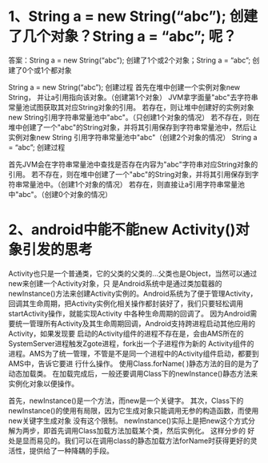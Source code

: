 # 1、String a = new String(“abc”); 创建了几个对象？String a = “abc”; 呢？
答案：String a = new String(“abc”); 创建了1个或2个对象；String a = “abc”; 创建了0个或1个都对象

String a = new String(“abc”); 创建过程
首先在堆中创建一个实例对象new String， 并让a引用指向该对象。（创建第1个对象）
JVM拿字面量"abc"去字符串常量池试图获取其对应String对象的引用。
若存在，则让堆中创建好的实例对象new String引用字符串常量池中"abc"。（只创建1个对象的情况）
若不存在，则在堆中创建了一个"abc"的String对象，并将其引用保存到字符串常量池中，然后让实例对象new String
引用字符串常量池中"abc"（创建2个对象的情况）
String a = “abc”; 创建过程

首先JVM会在字符串常量池中查找是否存在内容为"abc"字符串对应String对象的引用。
若不存在，则在堆中创建了一个"abc"的String对象，并将其引用保存到字符串常量池中。（创建1个对象的情况）
若存在，则直接让a引用字符串常量池中"abc"。（创建0个对象的情况）

# 2、android中能不能new Activity()对象引发的思考
Activity也只是一个普通类，它的父类的父类的...父类也是Object，当然可以通过new来创建一个Activity对象，只
是Android系统中是通过类加载器的newInstance()方法来创建Activity实例的。Android系统为了便于管理Activity，
回调其生命周期，把Activity实例化相关操作都封装好了，我们只要轻松调用startActivity操作，就能实现Activity
中各种生命周期的回调了。
因为Android需要统一管理所有Activity及其生命周期回调，Android支持跨进程启动其他应用的Activity，如果发现要
启动的Activity组件的进程不存在是，会由AMS所在的SystemServer进程触发Zgote进程，fork出一个子进程作为新的
Activity组件的进程。AMS为了统一管理，不管是不是同一个进程中的Activity组件启动，都要到AMS中，告诉它要进
行什么操作。
使用Class.forName( )静态方法的目的是为了动态加载类。
在加载完成后，一般还要调用Class下的newInstance()静态方法来实例化对象以便操作。

首先，newInstance()是一个方法，而new是一个关键字。
其次，Class下的newInstance()的使用有局限，因为它生成对象只能调用无参的构造函数，而使用new关键字生成对象
没有这个限制。
newInstance()实际上是把new这个方式分解为两步，即首先调用Class加载方法加载某个类，然后实例化。 这样分步的
好处是显而易见的。我们可以在调用class的静态加载方法forName时获得更好的灵活性，提供给了一种降耦的手段。

